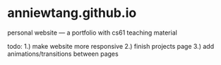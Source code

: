 # anniewtang.github.io
personal website — a portfolio with cs61 teaching material

todo: 
1.) make website more responsive
2.) finish projects page
3.) add animations/transitions between pages
